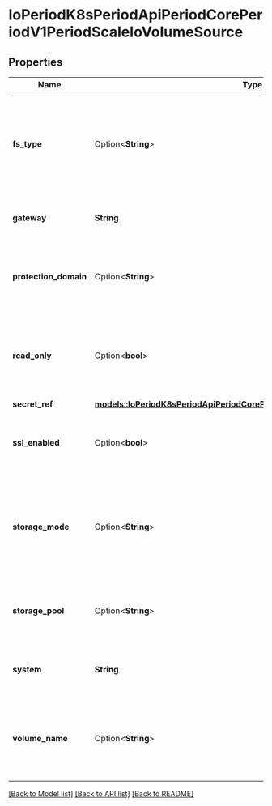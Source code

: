 # IoPeriodK8sPeriodApiPeriodCorePeriodV1PeriodScaleIoVolumeSource

## Properties

Name | Type | Description | Notes
------------ | ------------- | ------------- | -------------
**fs_type** | Option<**String**> | fsType is the filesystem type to mount. Must be a filesystem type supported by the host operating system. Ex. \"ext4\", \"xfs\", \"ntfs\". Default is \"xfs\". | [optional]
**gateway** | **String** | gateway is the host address of the ScaleIO API Gateway. | 
**protection_domain** | Option<**String**> | protectionDomain is the name of the ScaleIO Protection Domain for the configured storage. | [optional]
**read_only** | Option<**bool**> | readOnly Defaults to false (read/write). ReadOnly here will force the ReadOnly setting in VolumeMounts. | [optional]
**secret_ref** | [**models::IoPeriodK8sPeriodApiPeriodCorePeriodV1PeriodLocalObjectReference**](io.k8s.api.core.v1.LocalObjectReference.md) |  | 
**ssl_enabled** | Option<**bool**> | sslEnabled Flag enable/disable SSL communication with Gateway, default false | [optional]
**storage_mode** | Option<**String**> | storageMode indicates whether the storage for a volume should be ThickProvisioned or ThinProvisioned. Default is ThinProvisioned. | [optional]
**storage_pool** | Option<**String**> | storagePool is the ScaleIO Storage Pool associated with the protection domain. | [optional]
**system** | **String** | system is the name of the storage system as configured in ScaleIO. | 
**volume_name** | Option<**String**> | volumeName is the name of a volume already created in the ScaleIO system that is associated with this volume source. | [optional]

[[Back to Model list]](../README.md#documentation-for-models) [[Back to API list]](../README.md#documentation-for-api-endpoints) [[Back to README]](../README.md)


